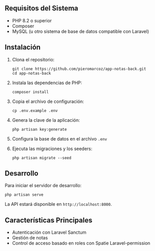 ## Requisitos del Sistema

- PHP 8.2 o superior
- Composer
- MySQL (u otro sistema de base de datos compatible con Laravel)

## Instalación

1. Clona el repositorio:
   ```
   git clone https://github.com/pieromarcoz/app-notas-back.git
   cd app-notas-back
   ```

2. Instala las dependencias de PHP:
   ```
   composer install
   ```

3. Copia el archivo de configuración:
   ```
   cp .env.example .env
   ```

4. Genera la clave de la aplicación:
   ```
   php artisan key:generate
   ```

5. Configura la base de datos en el archivo `.env`

6. Ejecuta las migraciones y los seeders:
   ```
   php artisan migrate --seed
   ```

## Desarrollo

Para iniciar el servidor de desarrollo:

```
php artisan serve
```

La API estará disponible en `http://localhost:8000`.

## Características Principales

- Autenticación con Laravel Sanctum
- Gestión de notas
- Control de acceso basado en roles con Spatie Laravel-permission

